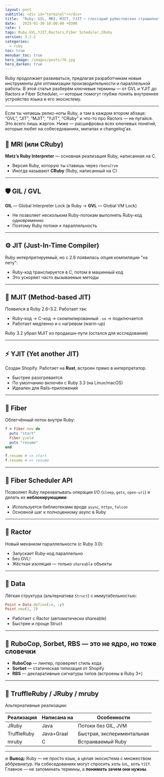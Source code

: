 ```yaml
---
layout: post
subtitle: <div id="terminal"></div>
title:  "Ruby: GIL, MRI, MJIT, YJIT — глоссарий рубистовских страшилок"
date:   2025-01-30 10:00:00 +0300
rate: 3
tags: Ruby,GVL,YJIT,Ractors,Fiber Scheduler,CRuby
version: 3.2.2
categories:
  - ruby
toc: true
menubar_toc: true
hero_image: /images/posts/70.jpg
hero_darken: true
---
```

Ruby продолжает развиваться, предлагая разработчикам новые инструменты для оптимизации производительности и параллельной работы. В этой статье разберём ключевые термины — от GVL и YJIT до Ractors и Fiber Scheduler, — которые помогут глубже понять внутреннее устройство языка и его экосистему.

---
Если ты читаешь релиз-ноты Ruby, а там в каждом втором абзаце: “GVL”, “JIT”, “MJIT”, “YJIT”, “CRuby” и что-то про Ractors — не пугайся.  
Это всего лишь жаргон. Ниже — расшифровка всех ключевых понятий, которые любят на собеседованиях, митапах и changelog'ах.

## 🧠 MRI (или CRuby)

**Matz’s Ruby Interpreter** — основная реализация Ruby, написанная на C.

- Версия Ruby, которую ты ставишь через `rbenv`/`rvm`
- Иногда называют **CRuby** (Ruby, написанный на C)

---

## 🛡 GIL / GVL

**GIL** — Global Interpreter Lock (в Ruby → **GVL** — Global VM Lock)

- Не позволяет нескольким Ruby-потокам выполнять Ruby-код одновременно
- Поэтому Ruby потоки ≠ параллельность

---

## ⚙️ JIT (Just-In-Time Compiler)

Ruby интерпретируемый, но с 2.6 появилась опция компиляции "на лету":

- Ruby-код транслируется в C, потом в машинный код
- Это ускоряет часто вызываемые методы

---

## 🔧 MJIT (Method-based JIT)

Появился в Ruby 2.6–3.2. Работает так:

- Ruby-код → C-код → скомпилированный `.so` → подключается
- Работает медленно и с нагревом (warm-up)

Ruby 3.2 убрал MJIT из продакшн-пути (остался для исследования)

---

## ⚡️ YJIT (Yet another JIT)

Создан Shopify. Работает на **Rust**, встроен прямо в интерпретатор.  

- Быстрее разогревается
- По умолчанию включён с Ruby 3.3 (на Linux/macOS)
- Идеален для Rails-приложений

---

## 🧵 Fiber

Облегчённый поток внутри Ruby:

```ruby
f = Fiber.new do
  puts "start"
  Fiber.yield
  puts "resume"
end

f.resume # => start
f.resume # => resume
````

---

## 🔁 Fiber Scheduler API

Позволяет Ruby перехватывать операции I/O (`sleep`, `gets`, `open-uri`) и делать их **неблокирующими**:

* Используется библиотеками вроде `async`, `httpx`, `falcon`
* Основной шаг к полноценному async в Ruby

---

## 👥 Ractor

Новый механизм параллельности (с Ruby 3.0):

* Запускает Ruby-код параллельно
* Без GVL!
* Жёсткая изоляция — только `shareable` объекты

---

## 💠 Data

Лёгкая структура (альтернатива `Struct`) с иммутабельностью:

```ruby
Point = Data.define(:x, :y)
Point.new(1, 2)
```

* Работает с Ractor (автоматически shareable)
* Быстрее и проще Struct

---

## 🧪 RuboCop, Sorbet, RBS — это не ядро, но тоже словечки

* **RuboCop** — линтер, проверяет стиль кода
* **Sorbet** — статическая типизация от Shopify
* **RBS** — декларативные сигнатуры типов (встроены в Ruby 3+)

---

## 🔬 TruffleRuby / JRuby / mruby

Альтернативные реализации:

| Реализация  | Написана на | Особенности                |
| ----------- | ----------- | -------------------------- |
| JRuby       | Java        | Потоки без GIL, JVM        |
| TruffleRuby | Java+Graal  | Быстрая, экспериментальная |
| mruby       | C           | Встраиваемый Ruby          |

---

🔚 **Вывод:**
Ruby — не просто язык, а целая экосистема с множеством аббревиатур. На собеседованиях могут спросить хоть `GVL`, хоть `YJIT`. Главное — не запоминать термины, а **понимать зачем они нужны**.
